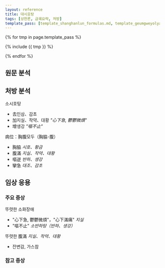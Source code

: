 ```yaml
---
layout: reference
title: 대시호탕
tags: [상한론, 금궤요략, 처방]
template_pass: [template_shanghanlun_formulas.md, template_geumgweyolyag_formulas.md, template_etc_formulas.md]
---
```



{% for tmp in page.template_pass %}

{% include {{ tmp }} %}

{% endfor %}


## 원문 분석


## 처방 분석

소시호탕
* 去인삼、감초
* 加지실、작약、대황 _"心下急, 鬱鬱微煩"_
* 增생강 _"嘔不止"_

病位：胸腹모두（胸脇-腹）
* 胸脇 _시호、황금_
* 腹滿 _지실、작약、대황_
* 嘔逆 _반하、생강_
* 攣急 _대조、감초_


## 임상 응용

### 주요 증상

뚜렷한 소화장애
* "心下急, 鬱鬱微煩"，"心下滿痛" _지실_
* "嘔不止" _소반하탕（반하、생강）_

뚜렷한 腹滿 _지실、작약、대황_
* 잔변감, 가스참


### 참고 증상
